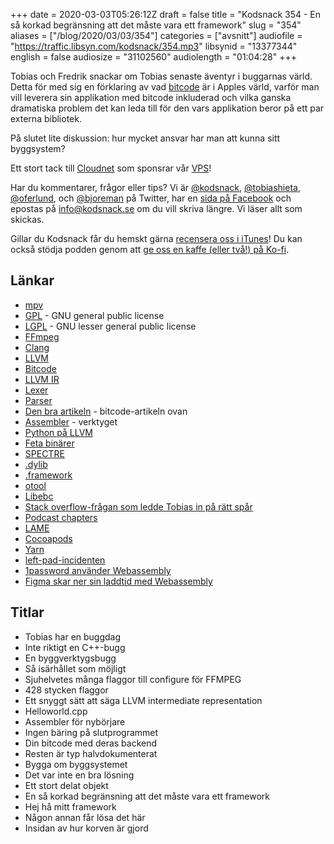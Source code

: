 +++
date = 2020-03-03T05:26:12Z
draft = false
title = "Kodsnack 354 - En så korkad begränsning att det måste vara ett framework"
slug = "354"
aliases = ["/blog/2020/03/03/354"]
categories = ["avsnitt"]
audiofile = "https://traffic.libsyn.com/kodsnack/354.mp3"
libsynid = "13377344"
english = false
audiosize = "31102560"
audiolength = "01:04:28"
+++

Tobias och Fredrik snackar om Tobias senaste äventyr i buggarnas värld. Detta för med sig en förklaring av vad [bitcode](https://lowlevelbits.org/bitcode-demystified/) är i Apples värld, varför man vill leverera sin applikation med bitcode inkluderad och vilka ganska dramatiska problem det kan leda till för den vars applikation beror på ett par externa bibliotek.

På slutet lite diskussion: hur mycket ansvar har man att kunna sitt byggsystem?

Ett stort tack till [Cloudnet](http://www.cloudnet.se) som sponsrar vår [VPS](http://en.wikipedia.org/wiki/Virtual_private_server)!

Har du kommentarer, frågor eller tips? Vi är [@kodsnack](https://www.twitter.com/kodsnack), [@tobiashieta](https://www.twitter.com/tobiashieta), [@oferlund](https://www.twitter.com/oferlund), och [@bjoreman](https://www.twitter.com/bjoreman) på Twitter, har en [sida på Facebook](https://www.facebook.com/kodsnack) och epostas på [info@kodsnack.se](mailto:info@kodsnack.se) om du vill skriva längre. Vi läser allt som skickas.

Gillar du Kodsnack får du hemskt gärna [recensera oss i iTunes](http://itunes.apple.com/se/podcast/kodsnack/id561631498?l=en)! Du kan också stödja podden genom att <a href="https://ko-fi.com/kodsnack" rel="payment">ge oss en kaffe (eller två!) på Ko-fi</a>.

## Länkar ##
* [mpv](https://en.wikipedia.org/wiki/Mpv_%28media_player%29)
* [GPL](https://en.wikipedia.org/wiki/GNU_General_Public_License) - GNU general public license
* [LGPL](https://en.wikipedia.org/wiki/GNU_Lesser_General_Public_License) - GNU lesser general public license
* [FFmpeg](https://en.wikipedia.org/wiki/FFmpeg)
* [Clang](https://en.wikipedia.org/wiki/Clang)
* [LLVM](https://en.wikipedia.org/wiki/LLVM)
* [Bitcode](https://lowlevelbits.org/bitcode-demystified/)
* [LLVM IR](https://en.wikipedia.org/wiki/LLVM#Intermediate_representation)
* [Lexer](https://dev.to/cad97/what-is-a-lexer-anyway-4kdo)
* [Parser](https://en.wikipedia.org/wiki/Parsing)
* [Den bra artikeln](https://lowlevelbits.org/bitcode-demystified/) - bitcode-artikeln ovan
* [Assembler](https://en.wikipedia.org/wiki/Assembly_language#Assembler) - verktyget
* [Python på LLVM](http://numba.pydata.org/)
* [Feta binärer](https://en.wikipedia.org/wiki/Fat_binary)
* [SPECTRE](https://en.wikipedia.org/wiki/SPECTRE)
* [.dylib](https://en.wikipedia.org/wiki/Library_%28computing%29#macOS)
* [.framework](https://developer.apple.com/library/archive/documentation/MacOSX/Conceptual/BPFrameworks/Concepts/FrameworkAnatomy.html)
* [otool](https://www.manpagez.com/man/1/otool/)
* [Libebc](https://github.com/Guardsquare/LibEBC)
* [Stack overflow-frågan som ledde Tobias in på rätt spår](https://stackoverflow.com/questions/41119198/recompilation-with-bitcode-changes-lc-id-dylib)
* [Podcast chapters](https://chaptersapp.com/)
* [LAME](https://lame.sourceforge.io/)
* [Cocoapods](https://cocoapods.org/)
* [Yarn](https://yarnpkg.com/)
* [left-pad-incidenten](https://www.theregister.co.uk/2016/03/23/npm_left_pad_chaos/)
* [1password använder Webassembly](https://blog.1password.com/1password-x-may-2019-update/)
* [Figma skar ner sin laddtid med Webassembly](https://www.figma.com/blog/webassembly-cut-figmas-load-time-by-3x/)

## Titlar ##
* Tobias har en buggdag
* Inte riktigt en C++-bugg
* En byggverktygsbugg
* Så isärhållet som möjligt
* Sjuhelvetes många flaggor till configure för FFMPEG
* 428 stycken flaggor
* Ett snyggt sätt att säga LLVM intermediate representation
* Helloworld.cpp
* Assembler för nybörjare
* Ingen bäring på slutprogrammet
* Din bitcode med deras backend
* Resten är typ halvdokumenterat
* Bygga om byggsystemet
* Det var inte en bra lösning
* Ett stort delat objekt
* En så korkad begränsning att det måste vara ett framework
* Hej hå mitt framework
* Någon annan får lösa det här
* Insidan av hur korven är gjord